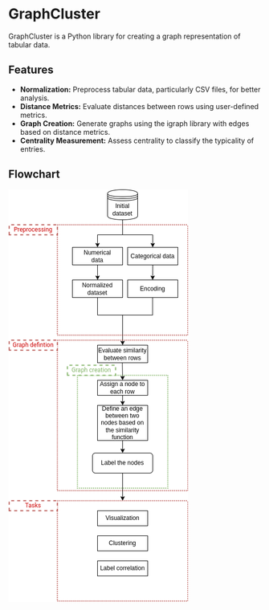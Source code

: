 # GraphCluster

GraphCluster is a Python library for creating a graph representation of tabular data.

## Features

- **Normalization:** Preprocess tabular data, particularly CSV files, for better analysis.
- **Distance Metrics:** Evaluate distances between rows using user-defined metrics.
- **Graph Creation:** Generate graphs using the igraph library with edges based on distance metrics.
- **Centrality Measurement:** Assess centrality to classify the typicality of entries.

## Flowchart
![plot](./GraphCluster.png)
